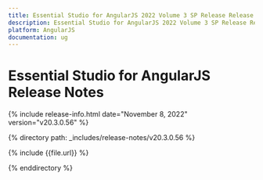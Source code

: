 ```yaml
---
title: Essential Studio for AngularJS 2022 Volume 3 SP Release Release Notes  
description: Essential Studio for AngularJS 2022 Volume 3 SP Release Release Notes  
platform: AngularJS
documentation: ug
---
```


# Essential Studio for AngularJS  Release Notes  

{% include release-info.html date="November 8, 2022"  version="v20.3.0.56" %} 

{% directory path: _includes/release-notes/v20.3.0.56 %}

{% include {{file.url}} %}

{% enddirectory %}